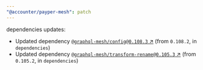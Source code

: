 ```yaml
---
"@accounter/payper-mesh": patch
---
```

dependencies updates:
  - Updated dependency [`@graphql-mesh/config@0.108.3` ↗︎](https://www.npmjs.com/package/@graphql-mesh/config/v/0.108.3) (from `0.108.2`, in `dependencies`)
  - Updated dependency [`@graphql-mesh/transform-rename@0.105.3` ↗︎](https://www.npmjs.com/package/@graphql-mesh/transform-rename/v/0.105.3) (from `0.105.2`, in `dependencies`)
